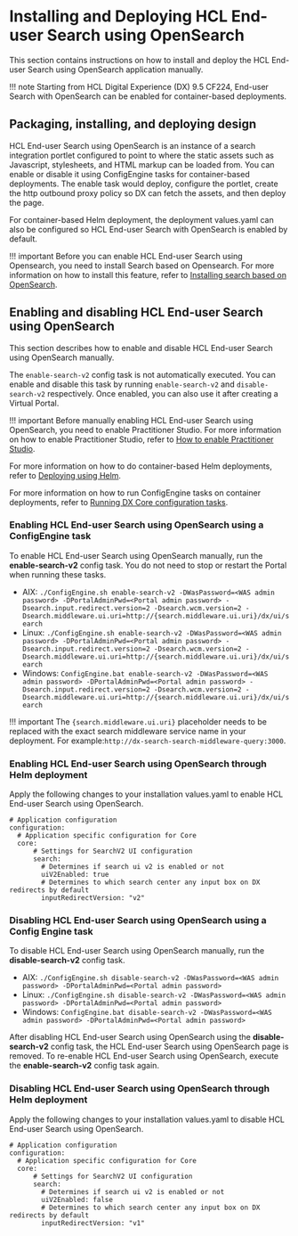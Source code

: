 # Installing and Deploying HCL End-user Search using OpenSearch

This section contains instructions on how to install and deploy the HCL End-user Search using OpenSearch application manually. 

!!! note 
    Starting from HCL Digital Experience (DX) 9.5 CF224, End-user Search with OpenSearch can be enabled for container-based deployments.

## Packaging, installing, and deploying design

HCL End-user Search using OpenSearch is an instance of a search integration portlet configured to point to where the static assets such as Javascript, stylesheets, and HTML markup can be loaded from. You can enable or disable it using ConfigEngine tasks for container-based deployments. The enable task would deploy, configure the portlet, create the http outbound proxy policy so DX can fetch the assets, and then deploy the page.

For container-based Helm deployment, the deployment values.yaml can also be configured so HCL End-user Search with OpenSearch is enabled by default.

!!! important
    Before you can enable HCL End-user Search using Opensearch, you need to install Search based on Opensearch. For more information on how to install this feature, refer to [Installing search based on OpenSearch](../../deployment/install/container/helm_deployment/preparation/optional_tasks/optional_install_new_search.md).

## Enabling and disabling HCL End-user Search using OpenSearch

This section describes how to enable and disable HCL End-user Search using OpenSearch manually.

The `enable-search-v2` config task is not automatically executed. You can enable and disable this task by running `enable-search-v2` and `disable-search-v2` respectively. Once enabled, you can also use it after creating a Virtual Portal.

!!! important
    Before manually enabling HCL End-user Search using OpenSearch, you need to enable Practitioner Studio. For more information on how to enable Practitioner Studio, refer to [How to enable Practitioner Studio](../../build_sites/practitioner_studio/working_with_ps/enable_prac_studio.md).

For more information on how to do container-based Helm deployments, refer to [Deploying using Helm](../../deployment/install/container/helm_deployment/overview.md).

For more information on how to run ConfigEngine tasks on container deployments, refer to [Running DX Core configuration tasks](../../deployment/manage/container_configuration/run_core_config_engine.md).

### Enabling HCL End-user Search using OpenSearch using a ConfigEngine task

To enable HCL End-user Search using OpenSearch manually, run the **enable-search-v2** config task. You do not need to stop or restart the Portal when running these tasks.

-   AIX: `./ConfigEngine.sh enable-search-v2 -DWasPassword=<WAS admin password> -DPortalAdminPwd=<Portal admin password> -Dsearch.input.redirect.version=2 -Dsearch.wcm.version=2 -Dsearch.middleware.ui.uri=http://{search.middleware.ui.uri}/dx/ui/search`
-   Linux: `./ConfigEngine.sh enable-search-v2 -DWasPassword=<WAS admin password> -DPortalAdminPwd=<Portal admin password> -Dsearch.input.redirect.version=2 -Dsearch.wcm.version=2 -Dsearch.middleware.ui.uri=http://{search.middleware.ui.uri}/dx/ui/search`
-   Windows: `ConfigEngine.bat enable-search-v2 -DWasPassword=<WAS admin password> -DPortalAdminPwd=<Portal admin password> -Dsearch.input.redirect.version=2 -Dsearch.wcm.version=2 -Dsearch.middleware.ui.uri=http://{search.middleware.ui.uri}/dx/ui/search`
    
!!! important
    The `{search.middleware.ui.uri}` placeholder needs to be replaced with the exact search middleware service name in your deployment. For example:`http://dx-search-search-middleware-query:3000`.
        

### Enabling HCL End-user Search using OpenSearch through Helm deployment


Apply the following changes to your installation values.yaml to enable HCL End-user Search using OpenSearch.

```
# Application configuration
configuration:
  # Application specific configuration for Core
  core:
      # Settings for SearchV2 UI configuration
      search:
        # Determines if search ui v2 is enabled or not
        uiV2Enabled: true
        # Determines to which search center any input box on DX redirects by default
        inputRedirectVersion: "v2"
```

### Disabling HCL End-user Search using OpenSearch using a Config Engine task

To disable HCL End-user Search using OpenSearch manually, run the **disable-search-v2** config task.

-   AIX: `./ConfigEngine.sh disable-search-v2 -DWasPassword=<WAS admin password> -DPortalAdminPwd=<Portal admin password>`
-   Linux: `./ConfigEngine.sh disable-search-v2 -DWasPassword=<WAS admin password> -DPortalAdminPwd=<Portal admin password>`
-   Windows: `ConfigEngine.bat disable-search-v2 -DWasPassword=<WAS admin password> -DPortalAdminPwd=<Portal admin password>`


After disabling HCL End-user Search using OpenSearch using the **disable-search-v2** config task, the HCL End-user Search using OpenSearch page is removed. To re-enable HCL End-user Search using OpenSearch, execute the **enable-search-v2** config task again.

### Disabling HCL End-user Search using OpenSearch through Helm deployment


Apply the following changes to your installation values.yaml to disable HCL End-user Search using OpenSearch.

```
# Application configuration
configuration:
  # Application specific configuration for Core
  core:
      # Settings for SearchV2 UI configuration
      search:
        # Determines if search ui v2 is enabled or not
        uiV2Enabled: false
        # Determines to which search center any input box on DX redirects by default
        inputRedirectVersion: "v1"
```
